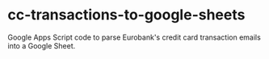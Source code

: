 # cc-transactions-to-google-sheets
Google Apps Script code to parse Eurobank's credit card transaction emails into a Google Sheet.
